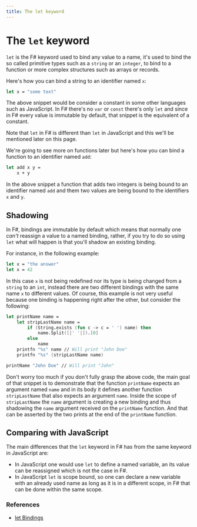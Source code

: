 ```yaml
---
title: The let keyword
---
```


# The `let` keyword

`let` is the F# keyword used to bind any value to a name, it's used to bind the so called primitive types such as a `string` or an `integer`, to bind to a function or more complex structures such as arrays or records.

Here's how you can bind a string to an identifier named `x`:

```fsharp
let x = "some text"
```

The above snippet would be consider a constant in some other languages such as JavaScript. In F# there's no `var` or `const` there's only `let` and since in F# every value is immutable by default, that snippet is the equivalent of a constant.

Note that `let` in F# is different than `let` in JavaScript and this we'll be mentioned later on this page.

We're going to see more on functions later but here's how you can bind a function to an identifier named `add`:

```fsharp
let add x y =
    x + y
```

In the above snippet a function that adds two integers is being bound to an identifier named `add` and them two values are being bound to the identifiers `x` and `y`.

## Shadowing

In F#, bindings are immutable by default which means that normally one _can't_ reassign a value to a named binding, rather, if you try to do so using `let` what will happen is that you'll shadow an existing binding.

For instance, in the following example:

```fsharp
let x = "the answer"
let x = 42
```

In this case `x` is not being redefined nor its type is being changed from a `string` to an `int`, instead there are two different bindings with the same name `x` to different values. Of course, this example is not very useful because one binding is happening right after the other, but consider the following:

```fsharp
let printName name =
    let stripLastName name =
        if (String.exists (fun c -> c = ' ') name) then
            name.Split([|' '|]).[0]
        else
            name
    printfn "%s" name // Will print "John Doe"
    printfn "%s" (stripLastName name)

printName "John Doe" // Will print "John"
```

Don't worry too much if you don't fully grasp the above code, the main goal of that snippet is to demonstrate that the function `printName` expects an argument named `name` and in its body it defines another function `stripLastName` that also expects an argument `name`. Inside the scope of `stripLastName` the `name` argument is creating a new binding and thus shadowing the `name` argument received on the `printName` function. And that can be asserted by the two prints at the end of the `printName` function.

## Comparing with JavaScript

The main differences that the `let` keyword in F# has from the same keyword in JavaScript are:

- In JavaScript one would use `let` to define a named variable, an its value can be reassigned which is not the case in F#.
- In JavaScript `let` is scope bound, so one can declare a new variable with an already used name as long as it is in a different scope, in F# that can be done within the same scope.

### References

- [let Bindings](https://docs.microsoft.com/en-us/dotnet/fsharp/language-reference/functions/let-bindings)
